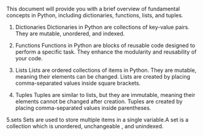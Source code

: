 This document will provide you with a brief overview of fundamental concepts in Python, including dictionaries, functions, lists, and tuples.

1. Dictionaries
Dictionaries in Python are collections of key-value pairs. They are mutable, unordered, and indexed.

2. Functions
Functions in Python are blocks of reusable code designed to perform a specific task. They enhance the modularity and reusability of your code.

3. Lists
Lists are ordered collections of items in Python. They are mutable, meaning their elements can be changed. Lists are created by placing comma-separated values inside square brackets.

4. Tuples
Tuples are similar to lists, but they are immutable, meaning their elements cannot be changed after creation. Tuples are created by placing comma-separated values inside parentheses.

5.sets
Sets are used to store multiple items in a single variable.A set is a collection which is unordered, unchangeable , and unindexed.
